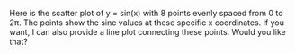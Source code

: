 Here is the scatter plot of y = sin(x) with 8 points evenly spaced from 0 to 2π. The points show the sine values at these specific x coordinates. If you want, I can also provide a line plot connecting these points. Would you like that?
